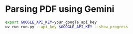 # Parsing PDF using Gemini

```bash
export GOOGLE_API_KEY=your_google_api_key
uv run run.py --api_key $GOOGLE_API_KEY --show_progress
```